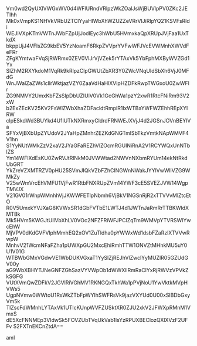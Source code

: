 Vm0wd2QyUXlVWGxWV0d4WFlURndVRlpzWkZOalJsWjBUVlpPV0ZKc2JETlhh
Mk0xVmpKS1NHVkVRbUZTClYyaHlWbXhWZUZZeVRrVlJiRlpYQ21KSVFsRldi
WEJIVXpKTmVWTnJWbFZpUjJodlEyc3hWbU5HVmxkaQpXRUpJVjFaa1UxTkdX
bkppUjJ4VFlsZG9kbEV5YzNoamF6RkpZVVprYVFwWFJVcEVWMnhXWVdFeFRr
ZFgKYmtwaFVqSjRWRmx0ZEV0VlJrVjVZek5rYTAxVk5YbFphMXByWVZGd1Yx
SlZhM2RXYkdoM1VqRk9kRlpzClpGWUtZbXR3Y0ZWcVNqUldSbXh6VjJ0MFdG
WnJWalZaZWs1cllrWktjazVZY0ZaaVdHaHlXVlpHZDFkRwpTWGxoU0ZwWFlr
ZG9NMVY2UmxKbFZsSlpDbUZIUlV0Vk1GcGhWa1pzY2xwR1RtcFNiRm93V2xW
b2ExZEcKV25KV2FsWlZWbXhaZDFacldtRmpiR1IxWTBaYWFWZEhhREpXYlRW
clpESkdWd3BUYkd4U1lUTkNXRmxyCldrdFRNWEJXVjJ4d2JGSnJOVnBEYlVa
SFYxVjBXbUpZYUdoV2JYaHpZMnhrZEZKdGNGTmlSbTkzVmtkNApWMVF4V1hn
S1YyNUtWMkZzV2xaV2JYaGFaREZhVlZOcmRGUlNiRnA2V1RCYWQxUnNTblZS
Ym14WFlXdEsKU0ZwRVJtRlNkM0JVWWtad2NWVnNXbmRYUm14ekNtRkdUbGRT
YkZreVZXMTRZV0pHU25SVmJIQkVZbFZhClNGWnNWakJYYlVwWllVZG9WMkZy
V25wWmVrcEhVMFU1VjFwR1RtbFNXRUpZVm14YWF3cE5SVEZJVW14WgpTMVJX
V21GV01rWnpWMnhhVjJKWWFETlpNbmh6VjBkV1NGSnRjR2xTTVVvMlZtcEtO
R0V5UmxkYVJXaG8KVWxSR1dGbFVTbE1LWTJ4d1JWTnJaRmRrTTBKWldXMTBk
Mk5HVm5KWGJtUllVbXhLV0VOc2NFZFRiWFJPClZqTm9WMVpYTVRSWlYwcEhW
MjVPV0dKdGVFVlphMmhEQ2xOV1ZuTldha0pYWWxWd1dsbFZaRzlXTVVwRwpW
MnhvV21WcmNFaFZha1pUWXpGU2MxcEhiRmhTTW1ONVZtMHhkMU5uY0U1V01G
WTBWbGMxVGdwVE1WbDUKVGxaT1YySlZjREJhVlZwclYyMUZlR05GZUdGV00y
aG9WbXBHYTJNeGNFZGhSazVYVWpOb1dWWXllRmRaClYxRjRWVzVPVkZkSGFG
VUtXVmQwZDFkV2JGVlRiVGhMV1RKNGQxTkhWa1pPVjNoU1YwVktkMVpHVWs5
UgpNVmw0WWtoU1RsWkZTbFpWYlhSWFRsVk9jazVXYUd0U00xSlBDbGxyVm5k
TlZscFdWMnhLYTAxVk1UTlcKUnpWVFZUSktXR0ZJU2xkV2JFWXpRMnM1VmxS
dE5XcFNNMEp3VldwSk5FOVZUbTVqUkVab1lsYzRPUXBEClozQXlXVzF2UFFv
S2FXTnEKCnZtdA==

aml